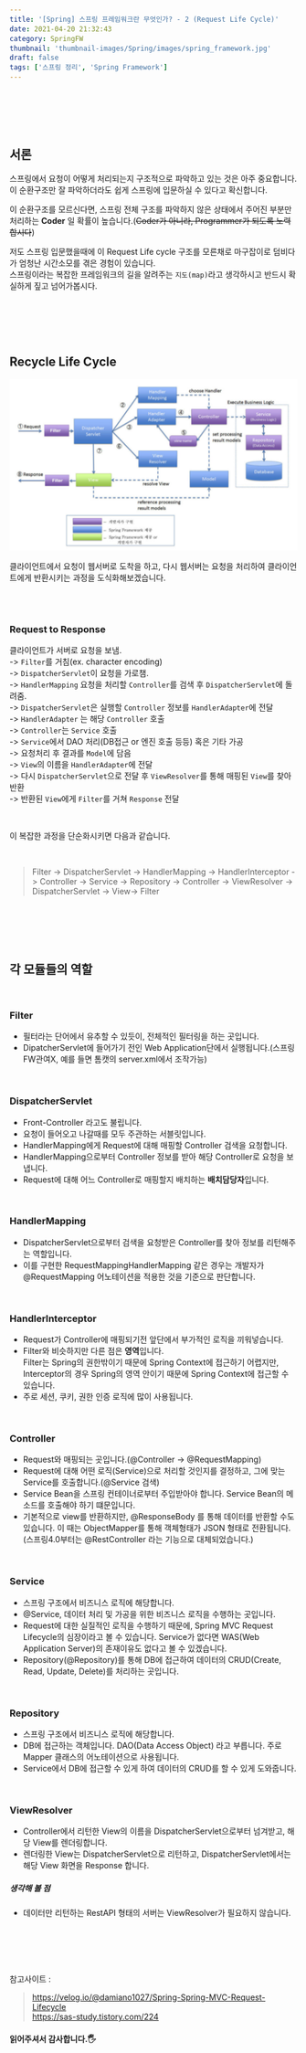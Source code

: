 ```yaml
---
title: '[Spring] 스프링 프레임워크란 무엇인가? - 2 (Request Life Cycle)'
date: 2021-04-20 21:32:43
category: SpringFW
thumbnail: 'thumbnail-images/Spring/images/spring_framework.jpg'
draft: false
tags: ['스프링 정리', 'Spring Framework']
---
```


<br>
<br>
<br>
<br>

## 서론

스프링에서 요청이 어떻게 처리되는지 구조적으로 파악하고 있는 것은 아주 중요합니다.<br>
이 순환구조만 잘 파악하더라도 쉽게 스프링에 입문하실 수 있다고 확신합니다.<br>

이 순환구조를 모르신다면, 스프링 전체 구조를 파악하지 않은 상태에서 주어진 부분만 처리하는 **Coder** 일 확률이 높습니다.(~~Coder가 아니라, Programmer가 되도록 노력합시다~~)<br>

저도 스프링 입문했을때에 이 Request Life cycle 구조를 모른채로 마구잡이로 덤비다가 엄청난 시간소모를 겪은 경험이 있습니다.<br>
스프링이라는 복잡한 프레임워크의 길을 알려주는 `지도(map)`라고 생각하시고 반드시 확실하게 짚고 넘어가봅시다.

<br>
<br>
<br>
<br>

## Recycle Life Cycle

![](./images/lifecycle.png)

클라이언트에서 요청이 웹서버로 도착을 하고, 다시 웹서버는 요청을 처리하여 클라이언트에게 반환시키는 과정을 도식화해보겠습니다.

<br>
<br>

### Request to Response

클라이언트가 서버로 요청을 보냄.<br>
-> `Filter`를 거침(ex. character encoding) <br>
-> `DispatcherServlet`이 요청을 가로챔. <br>
-> `HandlerMapping` 요청을 처리할 `Controller`를 검색 후 `DispatcherServlet`에 돌려줌. <br>
-> `DispatcherServlet`은 실행할 `Controller` 정보를 `HandlerAdapter`에 전달 <br>
-> `HandlerAdapter` 는 해당 `Controller` 호출 <br>
-> `Controller`는 `Service` 호출 <br>
-> `Service`에서 DAO 처리(DB접근 or 엔진 호출 등등) 혹은 기타 가공 <br>
-> 요청처리 후 결과를 `Model`에 담음 <br>
-> `View`의 이름을 `HandlerAdapter`에 전달 <br>
-> 다시 `DispatcherServlet`으로 전달 후 `ViewResolver`를 통해 매핑된 `View`를 찾아 반환 <br>
-> 반환된 `View`에게 `Filter`를 거쳐 `Response` 전달 <br>

<br>

이 복잡한 과정을 단순화시키면 다음과 같습니다.

<br>

> Filter -> DispatcherServlet -> HandlerMapping -> HandlerInterceptor -> Controller -> Service -> Repository -> Controller -> ViewResolver -> DispatcherServlet -> View-> Filter

<br>
<br>
<br>
<br>

## 각 모듈들의 역할

<br>

### Filter

- 필터라는 단어에서 유추할 수 있듯이, 전체적인 필터링을 하는 곳입니다.
- DipatcherServlet에 들어가기 전인 Web Application단에서 실행됩니다.(스프링FW관여X, 예를 들면 톰캣의 server.xml에서 조작가능)

<br>

### DispatcherServlet

- Front-Controller 라고도 불립니다.
- 요청이 들어오고 나갈때를 모두 주관하는 서블릿입니다.
- HandlerMapping에게 Request에 대해 매핑할 Controller 검색을 요청합니다.
- HandlerMapping으로부터 Controller 정보를 받아 해당 Controller로 요청을 보냅니다.
- Request에 대해 어느 Controller로 매핑할지 배치하는 **배치담당자**입니다.

<br>

### HandlerMapping

- DispatcherServlet으로부터 검색을 요청받은 Controller를 찾아 정보를 리턴해주는 역할입니다.
- 이를 구현한 RequestMappingHandlerMapping 같은 경우는 개발자가 @RequestMapping 어노테이션을 적용한 것을 기준으로 판단합니다.

<br>

### HandlerInterceptor

- Request가 Controller에 매핑되기전 앞단에서 부가적인 로직을 끼워넣습니다.
- Filter와 비슷하지만 다른 점은 **영역**입니다. <br> Filter는 Spring의 권한밖이기 때문에 Spring Context에 접근하기 어렵지만, Interceptor의 경우 Spring의 영역 안이기 때문에 Spring Context에 접근할 수 있습니다.
- 주로 세션, 쿠키, 권한 인증 로직에 많이 사용됩니다.

<br>

### Controller

- Request와 매핑되는 곳입니다.(@Controller -> @RequestMapping)
- Request에 대해 어떤 로직(Service)으로 처리할 것인지를 결정하고, 그에 맞는 Service를 호출합니다.(@Service 검색)
- Service Bean을 스프링 컨테이너로부터 주입받아야 합니다. Service Bean의 메소드를 호출해야 하기 떄문입니다.
- 기본적으로 view를 반환하지만, @ResponseBody 를 통해 데이터를 반환할 수도 있습니다. 이 때는 ObjectMapper를 통해 객체형태가 JSON 형태로 전환됩니다.<br> (스프링4.0부터는 @RestController 라는 기능으로 대체되었습니다.)

<br>

### Service

- 스프링 구조에서 비즈니스 로직에 해당합니다.
- @Service, 데이터 처리 및 가공을 위한 비즈니스 로직을 수행하는 곳입니다.
- Request에 대한 실질적인 로직을 수행하기 때문에, Spring MVC Request Lifecycle의 심장이라고 볼 수 있습니다. Service가 없다면 WAS(Web Application Server)의 존재이유도 없다고 볼 수 있겠습니다.
- Repository(@Repository)를 통해 DB에 접근하여 데이터의 CRUD(Create, Read, Update, Delete)를 처리하는 곳입니다.

<br>

### Repository

- 스프링 구조에서 비즈니스 로직에 해당합니다.
- DB에 접근하는 객체입니다. DAO(Data Access Object) 라고 부릅니다. 주로 Mapper 클래스의 어노테이션으로 사용됩니다.
- Service에서 DB에 접근할 수 있게 하여 데이터의 CRUD를 할 수 있게 도와줍니다.

<br>

### ViewResolver

- Controller에서 리턴한 View의 이름을 DispatcherServlet으로부터 넘겨받고, 해당 View를 렌더링합니다.
- 렌더링한 View는 DispatcherServlet으로 리턴하고, DispatcherServlet에서는 해당 View 화면을 Response 합니다.

##### 생각해 볼 점

- 데이터만 리턴하는 RestAPI 형태의 서버는 ViewResolver가 필요하지 않습니다.

<br>
<br>
<br>
<br>

참고사이트 :

> https://velog.io/@damiano1027/Spring-Spring-MVC-Request-Lifecycle <br> https://sas-study.tistory.com/224

#### 읽어주셔서 감사합니다.🖐
